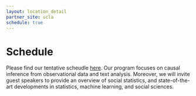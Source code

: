 ```yaml
---
layout: location_detail
partner_site: ucla
schedule: true
---
```


# Schedule

Please find our tentative scheudle [here](https://docs.google.com/spreadsheets/d/1OtFiW_He76nl4vwd0iGc387qEgLkfhHGlwkrzgHv5cI/edit?usp=sharing). Our program focuses on causal inference from observational data and text analysis. Moreover, we will invite guest speakers to provide an overview of social statistics, and state-of-the-art developments in statistics, machine learning, and social sciences.

